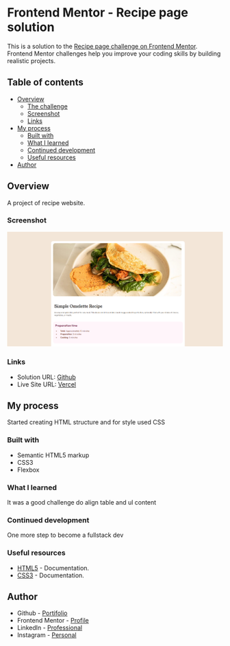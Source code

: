 # Frontend Mentor - Recipe page solution

This is a solution to the [Recipe page challenge on Frontend Mentor](https://www.frontendmentor.io/challenges/recipe-page-KiTsR8QQKm). Frontend Mentor challenges help you improve your coding skills by building realistic projects. 

## Table of contents

- [Overview](#overview)
  - [The challenge](#the-challenge)
  - [Screenshot](#screenshot)
  - [Links](#links)
- [My process](#my-process)
  - [Built with](#built-with)
  - [What I learned](#what-i-learned)
  - [Continued development](#continued-development)
  - [Useful resources](#useful-resources)
- [Author](#author)

## Overview

A project of recipe website.

### Screenshot

![screenshot](./assets/images/screenshot/screenshot.png)


### Links

- Solution URL: [Github](https://github.com/ViniCellist/Frontend-Mentor-Recipe-Page)
- Live Site URL: [Vercel](https://frontend-mentor-recipe-page-kappa.vercel.app/)

## My process

Started creating HTML structure and for style used CSS

### Built with

- Semantic HTML5 markup
- CSS3
- Flexbox

### What I learned

It was a good challenge do align table and ul content

### Continued development

One more step to become a fullstack dev

### Useful resources

- [HTML5](https://developer.mozilla.org/en-US/docs/Web) - Documentation.
- [CSS3](https://developer.mozilla.org/pt-BR/docs/Web/CSS) - Documentation.

## Author

- Github - [Portifolio](https://github.com/ViniCellist)
- Frontend Mentor - [Profile](https://www.frontendmentor.io/profile/ViniCellist)
- LinkedIn - [Professional](https://www.linkedin.com/in/viniciussouzaduarte/)
- Instagram - [Personal](https://www.instagram.com/vinicius_duartesd/)
